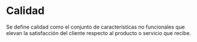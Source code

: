 # Calidad

Se define calidad como el conjunto de características no funcionales que elevan la satisfacción del cliente respecto al producto o servicio que recibe.